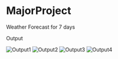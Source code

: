 # MajorProject
Weather Forecast for 7 days

Output

![Output1](https://user-images.githubusercontent.com/129781852/230080328-66c4857e-f612-41f0-a485-374416f2ce3f.png)
![Output2](https://user-images.githubusercontent.com/129781852/230080397-3d94aa05-054e-4d46-a3cb-5f8974c42de1.png)
![Output3](https://user-images.githubusercontent.com/129781852/230080463-718259a9-7517-4222-935e-4dfc078a0c6e.png)
![Output4](https://user-images.githubusercontent.com/129781852/230080487-33b31326-328c-4575-9c85-7a685e5c080e.png)
